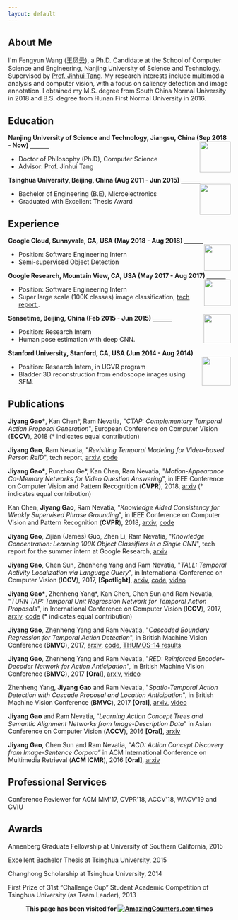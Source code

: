 ```yaml
---
layout: default
---
```

## About Me
I'm Fengyun Wang (王凤云), a Ph.D. Candidate at the School of Computer Science and Engineering, Nanjing University of Science and Technology. Supervised by [Prof. Jinhui Tang](http://cs.njust.edu.cn/23/d5/c1730a9173/page.htm). My research interests include multimedia analysis and computer vision, with a focus on saliency detection and image annotation. I obtained my M.S. degree from South China Normal University in 2018 and B.S. degree from Hunan First Normal University in 2016. 

## Education
<div align="left">
        <strong> Nanjing University of Science and Technology, Jiangsu, China (Sep 2018 - Now) </strong>
          <a href="https://www.usc.edu/" target="_blank" rel="external">
            <img border="0" src="usc_logo.jpg" align="right" width="70" height="70">
          </a> 
        <ul>
        <li>
          Doctor of Philosophy (Ph.D), Computer Science</li>
        <li>
          Advisor: Prof. Jinhui Tang</li>
      </ul>      
      </div>

<div align="left">
        <strong> Tsinghua University, Beijing, China (Aug 2011 - Jun 2015) </strong>
          <a href="http://www.tsinghua.edu.cn/publish/newthuen/" target="_blank" rel="external">
            <img border="0" src="Tsinghua_Logo.png" align="right" width="70" height="70">
          </a> 
        <ul>
        <li>
          Bachelor of Engineering (B.E), Microelectronics</li>
        <li>
          Graduated with Excellent Thesis Award</li>
      </ul>      
      </div>


## Experience
<div align="left">
        <strong> Google Cloud, Sunnyvale, CA, USA (May 2018 - Aug 2018) </strong>
          <a href="https://cloud.google.com/vision/" target="_blank" rel="external">
            <img border="0" src="google-logo.png" align="right" width="60" height="60">
          </a> 
        <ul>
        <li>
          Position: Software Engineering Intern</li>
        <li>
          Semi-supervised Object Detection </li>
      </ul>      
      </div>
      
<div align="left">
        <strong> Google Research, Mountain View, CA, USA (May 2017 - Aug 2017) </strong>
          <a href="https://research.google.com/" target="_blank" rel="external">
            <img border="0" src="google-logo.png" align="right" width="60" height="60">
          </a> 
        <ul>
        <li>
          Position: Software Engineering Intern</li>
        <li>
          Super large scale (100K classes) image classification, <a href="https://arxiv.org/abs/1711.07607" target="_blank" rel="external"> tech report </a>. </li>
      </ul>      
      </div>

<div align="left">
        <strong> Sensetime, Beijing, China (Feb 2015 - Jun 2015) </strong>
          <a href="https://www.sensetime.com/about?lang=en-us" target="_blank" rel="external">
            <img border="0" src="sensetime-logo.png" align="right" width="61" height="65">
          </a> 
        <ul>
        <li>
          Position: Research Intern</li>
        <li>
          Human pose estimation with deep CNN. </li>
      </ul>      
      </div>
     
<div align="left">
        <strong> Stanford University, Stanford, CA, USA (Jun 2014 - Aug 2014) </strong>
          <a target="_blank" rel="external">
            <img border="0" src="stanford-logo.png" align="right" width="65" height="65">
          </a> 
        <ul>
        <li>
          Position: Research Intern, in UGVR program</li>
        <li>Bladder 3D reconstruction from endoscope images using SFM. </li>
      </ul>      
      </div>
      
## Publications
**Jiyang Gao\***, Kan Chen\*, Ram Nevatia, "_CTAP: Complementary Temporal Action Proposal Generation_", European Conference on Computer Vision (**ECCV**), 2018 (\* indicates equal contribution)

**Jiyang Gao**, Ram Nevatia, "_Revisiting Temporal Modeling for Video-based Person ReID_", tech report, [arxiv](https://arxiv.org/pdf/1805.02104.pdf), [code](https://github.com/jiyanggao/Video-Person-ReID)

**Jiyang Gao\***, Runzhou Ge\*, Kan Chen, Ram Nevatia, "_Motion-Appearance Co-Memory Networks for Video Question Answering_", in IEEE Conference on Computer Vision and Pattern Recognition (**CVPR**), 2018, [arxiv](https://arxiv.org/pdf/1803.10906.pdf) (\* indicates equal contribution)

Kan Chen, **Jiyang Gao**, Ram Nevatia, "_Knowledge Aided Consistency for Weakly Supervised Phrase Grounding_", in IEEE Conference on Computer Vision and Pattern Recognition (**CVPR**), 2018, [arxiv](https://arxiv.org/pdf/1803.03879.pdf), [code](https://github.com/kanchen-usc/KAC-Net) 

**Jiyang Gao**, Zijian (James) Guo, Zhen Li, Ram Nevatia, "_Knowledge Concentration: Learning 100K Object Classifiers in a Single CNN_", tech report for the summer intern at Google Research, [arxiv](https://arxiv.org/abs/1711.07607)

**Jiyang Gao**, Chen Sun, Zhenheng Yang and Ram Nevatia, "_TALL: Temporal Activity Localization via Language Query_", in International Conference on Computer Vision (**ICCV**), 2017, **[Spotlight]**, [arxiv](https://arxiv.org/abs/1705.02101), [code](https://github.com/jiyanggao/TALL), [video](https://www.youtube.com/watch?v=ZDO064ccYS0)

**Jiyang Gao\***, Zhenheng Yang*, Kan Chen, Chen Sun and Ram Nevatia, "_TURN TAP: Temporal Unit Regression Network for Temporal Action Proposals_", in International Conference on Computer Vision (**ICCV**), 2017, [arxiv](https://arxiv.org/abs/1703.06189), [code](https://github.com/jiyanggao/TURN-TAP) (\* indicates equal contribution)

**Jiyang Gao**, Zhenheng Yang and Ram Nevatia, "_Cascaded Boundary Regression for Temporal Action Detection_", in British Machine Vision Conference (**BMVC**), 2017, [arxiv](https://arxiv.org/abs/1705.01180), [code](https://github.com/jiyanggao/CBR), [THUMOS-14 results](https://github.com/jiyanggao/CBR-results) 

**Jiyang Gao**, Zhenheng Yang and Ram Nevatia, "_RED: Reinforced Encoder-Decoder Network for Action Anticipation_", in British Machine Vision Conference (**BMVC**), 2017 **[Oral]**, [arxiv](https://arxiv.org/abs/1707.04818), [video](https://www.youtube.com/watch?v=wewtVcMzet0&t=6s)

Zhenheng Yang, **Jiyang Gao** and Ram Nevatia, "_Spatio-Temporal Action Detection with Cascade Proposal and Location Anticipation_", in British Machine Vision Conference (**BMVC**), 2017 **[Oral]**, [arxiv](https://arxiv.org/abs/1708.00042), [video](https://www.youtube.com/watch?v=oxPxY0aB4eI) 

**Jiyang Gao** and Ram Nevatia, “_Learning Action Concept Trees and Semantic Alignment Networks from Image-Description Data_” in Asian Conference on Computer Vision (**ACCV**), 2016 **[Oral]**, [arxiv](https://arxiv.org/abs/1609.02284)

**Jiyang Gao**, Chen Sun and Ram Nevatia, “_ACD: Action Concept Discovery from Image-Sentence Corpora_” in ACM International Conference on Multimedia Retrieval (**ACM ICMR**), 2016 **[Oral]**, [arxiv](https://arxiv.org/abs/1604.04784)

## Professional Services
Conference Reviewer for ACM MM'17, CVPR'18, ACCV'18, WACV'19 and CVIU

## Awards
Annenberg Graduate Fellowship at University of Southern California, 2015

Excellent Bachelor Thesis at Tsinghua University, 2015

Changhong Scholarship at Tsinghua University, 2014

First Prize of 31st “Challenge Cup” Student Academic Competition of Tsinghua University (as Team Leader), 2013


<div align="center">
        <strong>This page has been visited for
          <a href="http://www.amazingcounters.com" target="_blank" rel="external">
            <img border="0" src="http://cc.amazingcounters.com/counter.php?i=3221443&c=9664642" alt="AmazingCounters.com">
          </a> times</strong>
      </div>
      
